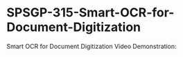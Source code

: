 # SPSGP-315-Smart-OCR-for-Document-Digitization
Smart OCR for Document Digitization
Video Demonstration: 
